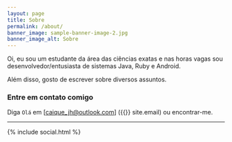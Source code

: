 ```yaml
---
layout: page
title: Sobre
permalink: /about/
banner_image: sample-banner-image-2.jpg
banner_image_alt: Sobre
---
```


Oi, eu sou um estudante da área das ciências exatas e nas horas vagas sou desenvolvedor/entusiasta de sistemas Java, Ruby e Android.   

Além disso, gosto de escrever sobre diversos assuntos.

### Entre em contato comigo

Diga `Olá` em [caique_jh@outlook.com] ({{}} site.email) ou encontrar-me.

---

{% include social.html %}

[pw]: http://processwire.com
[jekyll]: http://jekyllrb.com

